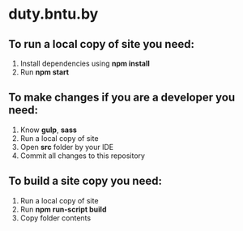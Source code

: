 # duty.bntu.by

## To run a local copy of site you need:
1. Install dependencies using **npm install**
2. Run **npm start**

## To make changes if you are a developer you need:
1. Know **gulp**, **sass**
2. Run a local copy of site
3. Open **src** folder by your IDE
4. Commit all changes to this repository

## To build a site copy you need:
1. Run a local copy of site
2. Run **npm run-script build**
3. Copy folder contents
